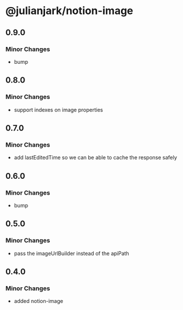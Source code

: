 # @julianjark/notion-image

## 0.9.0

### Minor Changes

- bump

## 0.8.0

### Minor Changes

- support indexes on image properties

## 0.7.0

### Minor Changes

- add lastEditedTime so we can be able to cache the response safely

## 0.6.0

### Minor Changes

- bump

## 0.5.0

### Minor Changes

- pass the imageUrlBuilder instead of the apiPath

## 0.4.0

### Minor Changes

- added notion-image
